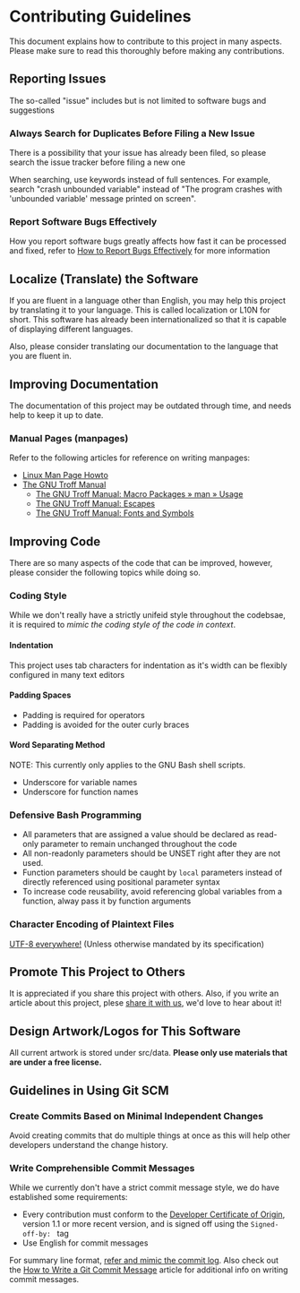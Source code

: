 # Contributing Guidelines
This document explains how to contribute to this project in many aspects. Please make sure to read this thoroughly before making any contributions.

## Reporting Issues
The so-called "issue" includes but is not limited to software bugs and suggestions

### Always Search for Duplicates Before Filing a New Issue
There is a possibility that your issue has already been filed, so please search the issue tracker before filing a new one

When searching, use keywords instead of full sentences. For example, search "crash unbounded variable" instead of "The program crashes with 'unbounded variable' message printed on screen".

### Report Software Bugs Effectively
How you report software bugs greatly affects how fast it can be processed and fixed, refer to [How to Report Bugs Effectively](http://www.chiark.greenend.org.uk/~sgtatham/bugs.html) for more information

## Localize (Translate) the Software
If you are fluent in a language other than English, you may help this project by translating it to your language. This is called localization or L10N for short.  This software has already been internationalized so that it is capable of displaying different languages.

Also, please consider translating our documentation to the language that you are fluent in.

## Improving Documentation
The documentation of this project may be outdated through time, and needs help to keep it up to date.

### Manual Pages (manpages)
Refer to the following articles for reference on writing manpages:

* [Linux Man Page Howto](http://www.schweikhardt.net/man_page_howto.html)
* [The GNU Troff Manual](https://www.gnu.org/software/groff/manual)
	- [The GNU Troff Manual: Macro Packages » man » Usage](https://www.gnu.org/software/groff/manual/html_node/Man-usage.html#Man-usage)
	- [The GNU Troff Manual: Escapes](https://www.gnu.org/software/groff/manual/html_node/Escapes.html#Escapes)
	- [The GNU Troff Manual: Fonts and Symbols](https://www.gnu.org/software/groff/manual/html_node/Fonts-and-Symbols.html#Fonts-and-Symbols)

## Improving Code
There are so many aspects of the code that can be improved, however, please consider the following topics while doing so.

### Coding Style
While we don't really have a strictly unifeid style throughout the codebsae, it is required to *mimic the coding style of the code in context*.

#### Indentation
This project uses tab characters for indentation as it's width can be flexibly configured in many text editors

#### Padding Spaces
* Padding is required for operators
* Padding is avoided for the outer curly braces

#### Word Separating Method
NOTE: This currently only applies to the GNU Bash shell scripts.

* Underscore for variable names
* Underscore for function names

### Defensive Bash Programming
* All parameters that are assigned a value should be declared as read-only parameter to remain unchanged throughout the code
* All non-readonly parameters should be UNSET right after they are not used.
* Function parameters should be caught by `local` parameters instead of directly referenced using positional parameter syntax
* To increase code reusability, avoid referencing global variables from a function, alway pass it by function arguments

### Character Encoding of Plaintext Files
[UTF-8 everywhere!](https://utf8everywhere.org)  (Unless otherwise mandated by its specification)

## Promote This Project to Others
It is appreciated if you share this project with others.  Also, if you write an article about this project, plese [share it with us](https://github.com/slacka/WoeUSB/wiki/Public-Reactions), we'd love to hear about it!

## Design Artwork/Logos for This Software
All current artwork is stored under src/data.  **Please only use materials that are under a free license.**

## Guidelines in Using Git SCM
### Create Commits Based on Minimal Independent Changes
Avoid creating commits that do multiple things at once as this will help other developers understand the change history.

### Write Comprehensible Commit Messages
While we currently don't have a strict commit message style, we do have established some requirements:

* Every contribution must conform to the [Developer Certificate of Origin](https://elinux.org/Developer_Certificate_Of_Origin), version 1.1 or more recent version, and is signed off using the `Signed-off-by: ` tag
* Use English for commit messages

For summary line format, [refer and mimic the commit log](https://github.com/slacka/WoeUSB/commits/master).  Also check out the [How to Write a Git Commit Message](https://chris.beams.io/posts/git-commit/) article for additional info on writing commit messages.
